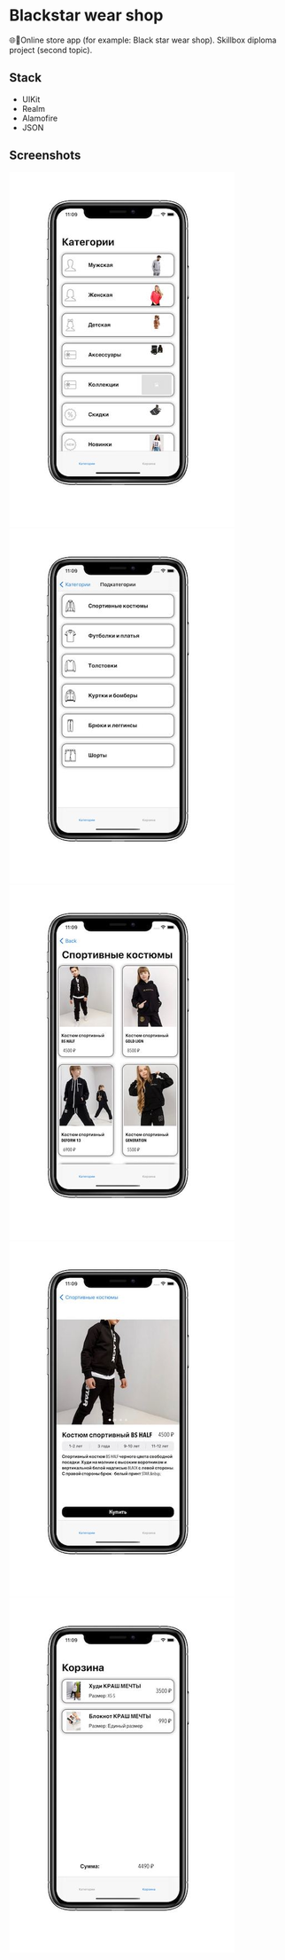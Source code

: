 # Blackstar wear shop
🌐🛒Online store app (for example: Black star wear shop). Skillbox diploma project (second topic).

## Stack
* UIKit
* Realm 
* Alamofire
* JSON

## Screenshots
![alt text](Screenshots/image1.png "Category list tab (Main)")![alt text](Screenshots/image2.png "Subcategory list")
![alt text](Screenshots/image3.png "Purchases by category screen")![alt text](Screenshots/image4.png "Product card")
![alt text](Screenshots/image5.png "Basket")

